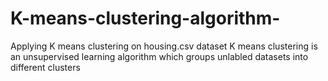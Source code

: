 # K-means-clustering-algorithm-
Applying K means clustering on housing.csv dataset
K means clustering is an unsupervised learning algorithm which groups unlabled datasets into different clusters 

